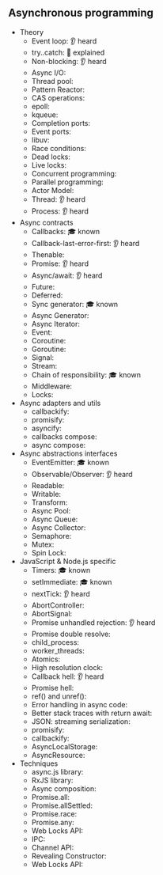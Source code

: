 ## Asynchronous programming

- Theory
  - Event loop: 👂 heard
  - try..catch: 🙋 explained
  - Non-blocking: 👂 heard
  - Async I/O:
  - Thread pool:
  - Pattern Reactor:
  - CAS operations:
  - epoll:
  - kqueue:
  - Completion ports:
  - Event ports:
  - libuv:
  - Race conditions:
  - Dead locks:
  - Live locks:
  - Concurrent programming:
  - Parallel programming:
  - Actor Model:
  - Thread: 👂 heard
  - Process: 👂 heard
- Async contracts
  - Callbacks: 🎓 known
  - Callback-last-error-first: 👂 heard
  - Thenable:
  - Promise: 👂 heard
  - Async/await: 👂 heard
  - Future:
  - Deferred:
  - Sync generator: 🎓 known
  - Async Generator:
  - Async Iterator:
  - Event:
  - Coroutine:
  - Goroutine:
  - Signal:
  - Stream:
  - Chain of responsibility: 🎓 known
  - Middleware:
  - Locks:
- Async adapters and utils
  - callbackify:
  - promisify:
  - asyncify:
  - callbacks compose:
  - async compose:
- Async abstractions interfaces
  - EventEmitter: 🎓 known
  - Observable/Observer: 👂 heard
  - Readable:
  - Writable:
  - Transform:
  - Async Pool:
  - Async Queue:
  - Async Collector:
  - Semaphore:
  - Mutex:
  - Spin Lock:
- JavaScript & Node.js specific
  - Timers: 🎓 known
  - setImmediate: 🎓 known
  - nextTick: 👂 heard
  - AbortController:
  - AbortSignal:
  - Promise unhandled rejection: 👂 heard
  - Promise double resolve:
  - child_process:
  - worker_threads:
  - Atomics:
  - High resolution clock:
  - Callback hell: 👂 heard
  - Promise hell:
  - ref() and unref():
  - Error handling in async code:
  - Better stack traces with return await:
  - JSON: streaming serialization:
  - promisify:
  - callbackify:
  - AsyncLocalStorage:
  - AsyncResource:
- Techniques
  - async.js library:
  - RxJS library:
  - Async composition:
  - Promise.all:
  - Promise.allSettled:
  - Promise.race:
  - Promise.any:
  - Web Locks API:
  - IPC:
  - Channel API:
  - Revealing Constructor:
  - Web Locks API:
